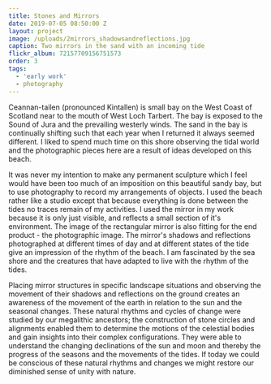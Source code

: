 ```yaml
---
title: Stones and Mirrors
date: 2019-07-05 08:50:00 Z
layout: project
image: /uploads/2mirrors_shadowsandreflections.jpg
caption: Two mirrors in the sand with an incoming tide
flickr_album: 72157709156751573
order: 3
tags:
  - 'early work'
  - photography
---
```


Ceannan-tailen (pronounced Kintallen) is small bay on the West Coast of Scotland near to the mouth of West Loch Tarbert. The bay is exposed to the Sound of Jura and the prevailing westerly winds. The sand in the bay is continually shifting such that each year when I returned it always seemed different. I liked to spend much time on this shore observing the tidal world and the photographic pieces here are a result of ideas developed on this beach.

It was never my intention to make any permanent sculpture which I feel would have been too much of an imposition on this beautiful sandy bay, but to use photography to record my arrangements of objects. I used the beach rather like a studio except that because everything is done between the tides no traces remain of my activities. I used the mirror in my work because it is only just visible, and reflects a small section of it's environment. The image of the rectangular mirror is also fitting for the end product - the photographic image. The mirror's shadows and reflections photographed at different times of day and at different states of the tide give an impression of the rhythm of the beach. I am fascinated by the sea shore and the creatures that have adapted to live with the rhythm of the tides.

Placing mirror structures in specific landscape situations and observing the movement of their shadows and reflections on the ground creates an awareness of the movement of the earth in relation to the sun and the seasonal changes. These natural rhythms and cycles of change were studied by our megalithic ancestors; the construction of stone circles and alignments enabled them to determine the motions of the celestial bodies and gain insights into their complex configurations. They were able to understand the changing declinations of the sun and moon and thereby the progress of the seasons and the movements of the tides. If today we could be conscious of these natural rhythms and changes we might restore our diminished sense of unity with nature.
